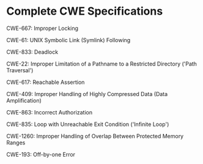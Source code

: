 

# Complete CWE Specifications

CWE-667: Improper Locking

CWE-61: UNIX Symbolic Link (Symlink) Following

CWE-833: Deadlock

CWE-22: Improper Limitation of a Pathname to a Restricted Directory ('Path Traversal')

CWE-617: Reachable Assertion

CWE-409: Improper Handling of Highly Compressed Data (Data Amplification)

CWE-863: Incorrect Authorization

CWE-835: Loop with Unreachable Exit Condition ('Infinite Loop')

CWE-1260: Improper Handling of Overlap Between Protected Memory Ranges

CWE-193: Off-by-one Error
